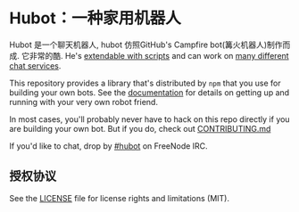 # Hubot：一种家用机器人

Hubot 是一个聊天机器人, hubot 仿照GitHub's Campfire bot(篝火机器人)制作而成. 它非常的酷. 
He's [extendable with scripts](http://hubot.github.com/docs/#scripts) and can work on [many
different chat services](https://hubot.github.com/docs/adapters/).

This repository provides a library that's distributed by `npm` that you
use for building your own bots.  See the [documentation](http://hubot.github.com/docs)
for details on getting up and running with your very own robot friend.

In most cases, you'll probably never have to hack on this repo directly if you
are building your own bot. But if you do, check out [CONTRIBUTING.md](CONTRIBUTING.md)

If you'd like to chat, drop by [#hubot](http://webchat.freenode.net/?channels=#hubot) on FreeNode IRC.

## 授权协议

See the [LICENSE](LICENSE.md) file for license rights and limitations (MIT).
